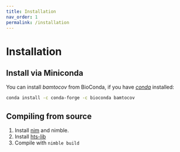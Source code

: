 ```yaml
---
title: Installation
nav_order: 1
permalink: /installation
---
```


# Installation

## Install via Miniconda

You can install _bamtocov_ from BioConda, if you have 
[_conda_](https://docs.conda.io/en/latest/miniconda.html) installed:

```bash
conda install -c conda-forge -c bioconda bamtocov
```

## Compiling from source

1. Install [nim](https://nim-lang.org/) and nimble.
1. Install [hts-lib](https://www.htslib.org)
1. Compile with `nimble build`
